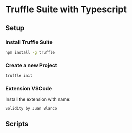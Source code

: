 
# Truffle Suite with Typescript

## Setup

### Install Truffle Suite

```bash
npm install -g truffle
```

### Create a new Project

```bash
truffle init
```
### Extension VSCode 

Install the extension with name:
```
Solidity by Juan Blanco
```

## Scripts




